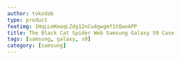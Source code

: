 ```yaml
---
author: tokodab
type: product
featimg: 1HqLLmKmaqLZdg12nCu4gwgmf1tQwoAPP
title: The Black Cat Spider Web Samsung Galaxy S9 Case
tags: [samsung, galaxy, s9]
category: [samsung]
---
```

